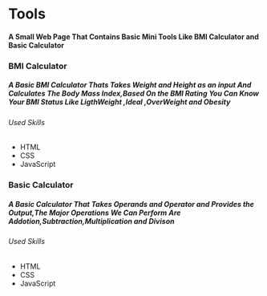 <h1>Tools</h1>
<h4>A Small Web Page That Contains Basic Mini Tools Like BMI Calculator and Basic Calculator</h4>
<h3>BMI Calculator</h3>
<h5>A Basic BMI Calculator Thats Takes Weight and Height as an input And Calculates The Body Mass Index,Based On the BMI Rating You Can Know Your BMI Status Like LigthWeight ,Ideal ,OverWeight and Obesity</h5>
<h6>Used Skills</h6>
<ul>
  <li>HTML</li>
  <li>CSS</li>
  <li>JavaScript</li>
</ul>

<h3>Basic Calculator</h3>
<h5>A Basic Calculator That Takes Operands and Operator and Provides the Output,The Major Operations We Can Perform Are Addotion,Subtraction,Multiplication and Divison </h5>

<h6>Used Skills</h6>
<ul>
  <li>HTML</li>
  <li>CSS</li>
  <li>JavaScript</li>
</ul>
